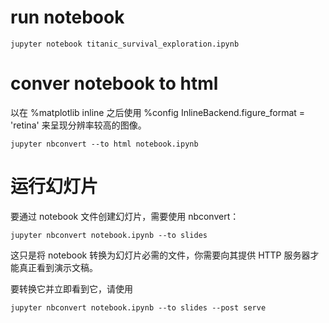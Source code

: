

# run notebook #
    jupyter notebook titanic_survival_exploration.ipynb


# conver notebook to html #
以在 %matplotlib inline 之后使用 %config InlineBackend.figure_format = 'retina' 来呈现分辨率较高的图像。

    jupyter nbconvert --to html notebook.ipynb


# 运行幻灯片 #

要通过 notebook 文件创建幻灯片，需要使用 nbconvert：

    jupyter nbconvert notebook.ipynb --to slides

这只是将 notebook 转换为幻灯片必需的文件，你需要向其提供 HTTP 服务器才能真正看到演示文稿。

要转换它并立即看到它，请使用

    jupyter nbconvert notebook.ipynb --to slides --post serve
